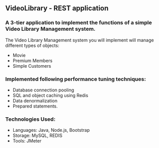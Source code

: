 ## VideoLibrary - REST application

### A 3-tier application to implement the functions of a simple Video Library Management system.

The Video Library Management system you will implement will manage different types of objects:
- Movie
- Premium Members
- Simple Customers


### Implemented following performance tuning techniques: 
- Database connection pooling
- SQL and object caching using Redis 
- Data denormalization
- Prepared statements.


### Technologies Used:
- Languages: Java, Node.js, Bootstrap
- Storage: MySQL, REDIS
- Tools: JMeter
